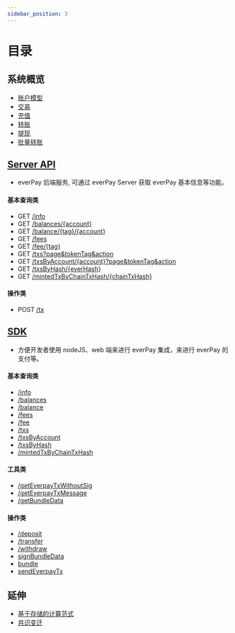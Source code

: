 ```yaml
---
sidebar_position: 3
---
```


# 目录
## 系统概览
  * [账户模型](./dive/account-model.md)
  * [交易](./dive/transaction.md)
  * [充值](./dive/deposit.md)
  * [转账](./dive/transfer.md)
  * [提现](./dive/withdraw.md)
  * [批量转账](./dive/bundle.md)

##  [Server API](./server-api/intro.md)
* everPay 后端服务, 可通过 everPay Server 获取 everPay 基本信息等功能。

#### 基本查询类
  * GET [/info](./server-api/basic-api/info.md)
  * GET [/balances/{account}](./server-api/basic-api/balances.md)
  * GET [/balance/{tag}/{account}](./server-api/basic-api/balance.md)
  * GET [/fees](./server-api/basic-api/fees.md)
  * GET [/fee/{tag}](./server-api/basic-api/fee.md)
  * GET [/txs?page&tokenTag&action](./server-api/basic-api/txs.md)
  * GET [/txsByAccount/{account}?page&tokenTag&action](./server-api/basic-api/txsByAccount.md)
  * GET [/txsByHash/{everHash}](./server-api/basic-api/txByHash.md)
  * GET [/mintedTxByChainTxHash/{chainTxHash}](./server-api/basic-api/mintedTxByChainTxHash.md)
#### 操作类
  * POST [/tx](./server-api//operation-api/tx.md)

## [SDK](./SDK/everpay-js.md)
* 方便开发者使用 nodeJS、web 端来进行 everPay 集成，来进行 everPay 的支付等。
#### 基本查询类
  * [/info](./SDK/everpay-js/basic-api/info.md)
  * [/balances](./SDK/everpay-js/basic-api/balances.md)
  * [/balance](./SDK/everpay-js/basic-api/balance.md)
  * [/fees](./SDK/everpay-js/basic-api/fees.md)
  * [/fee](./SDK/everpay-js/basic-api/fee.md)
  * [/txs](./SDK/everpay-js/basic-api/txs.md)
  * [/txsByAccount](./SDK/everpay-js/basic-api/txsByAccount.md)
  * [/txsByHash](./SDK/everpay-js/basic-api/txByHash.md)
  * [/mintedTxByChainTxHash](./SDK/everpay-js/basic-api/mintedTxByChainTxHash.md)
#### 工具类
  * [/getEverpayTxWithoutSig](./SDK/everpay-js/tool-api/getEverpayTxWithoutSig.md)
  * [/getEverpayTxMessage](./SDK//everpay-js/tool-api/getEverpayTxMessage.md)
  * [/getBundleData](./SDK/everpay-js/tool-api/getBundleData.md)
#### 操作类
  * [/deposit](./SDK/everpay-js/operation-api/deposit.md)
  * [/transfer](./SDK/everpay-js/operation-api/transfer.md)
  * [/withdraw](./SDK/everpay-js/operation-api/withdraw.md)
  * [signBundleData](./SDK/everpay-js/operation-api/signBundleData.md)
  * [bundle](./SDK/everpay-js/operation-api/bundle.md)
  * [sendEverpayTx](./SDK/everpay-js//operation-api/sendEverpayTx.md)

## 延伸

 * [基于存储的计算范式](./refrence/storage-based-computation-paradigm.md)
 * [共识变迁](./refrence/consensus.md)